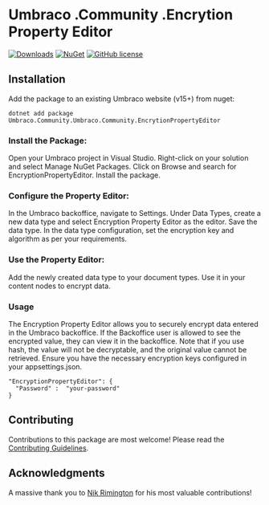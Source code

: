 # Umbraco .Community .Encrytion Property Editor 

[![Downloads](https://img.shields.io/nuget/dt/Umbraco.Community.Umbraco.Community.EncrytionPropertyEditor?color=cc9900)](https://www.nuget.org/packages/Umbraco.Community.Umbraco.Community.EncrytionPropertyEditor/)
[![NuGet](https://img.shields.io/nuget/vpre/Umbraco.Community.Umbraco.Community.EncrytionPropertyEditor?color=0273B3)](https://www.nuget.org/packages/Umbraco.Community.Umbraco.Community.EncrytionPropertyEditor)
[![GitHub license](https://img.shields.io/github/license/busrasengul/Umbraco.Community.EncryptionPropertyEditor?color=8AB803)](../LICENSE)

## Installation

Add the package to an existing Umbraco website (v15+) from nuget:

`dotnet add package Umbraco.Community.Umbraco.Community.EncrytionPropertyEditor`

### Install the Package:

Open your Umbraco project in Visual Studio.
Right-click on your solution and select Manage NuGet Packages.
Click on Browse and search for EncryptionPropertyEditor.
Install the package.

### Configure the Property Editor:

In the Umbraco backoffice, navigate to Settings.
Under Data Types, create a new data type and select Encryption Property Editor as the editor.
Save the data type.
In the data type configuration, set the encryption key and algorithm as per your requirements.

### Use the Property Editor:

Add the newly created data type to your document types.
Use it in your content nodes to encrypt data.

### Usage
The Encryption Property Editor allows you to securely encrypt data entered in the Umbraco backoffice.
If the Backoffice user is allowed to see the encrypted value, they can view it in the backoffice.
Note that if you use hash, the value will not be decryptable, and the original value cannot be retrieved.
Ensure you have the necessary encryption keys configured in your appsettings.json.

```
"EncryptionPropertyEditor": {
  "Password" :  "your-password"
}
```

## Contributing

Contributions to this package are most welcome! Please read the [Contributing Guidelines](CONTRIBUTING.md).

## Acknowledgments

A massive thank you to [Nik Rimington](https://github.com/NikRimington) for his most valuable contributions!
